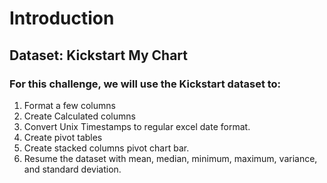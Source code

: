 # Introduction

## Dataset: Kickstart My Chart

### For this challenge, we will use the Kickstart dataset to:
1. Format a few columns
2. Create Calculated columns
3. Convert Unix Timestamps to regular excel date format.
4. Create pivot tables
5. Create stacked columns pivot chart bar.
6. Resume the dataset with mean, median, minimum, maximum, variance, and standard deviation.












